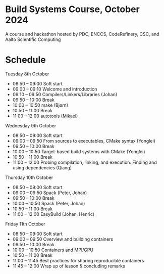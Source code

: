 # Build Systems Course, October 2024

A course and hackathon hosted by PDC, ENCCS, CodeRefinery, CSC, and Aalto Scientific Computing

# Schedule

Tuesday 8th October

- 08:50 – 09:00 Soft start
- 09:00 – 09:10 Welcome and introduction
- 09:10 – 09:50 Compilers/Linkers/Libraries (Johan)
- 09:50 – 10:00 Break
- 10:00 – 10:50 make (Bjørn)
- 10:50 – 11:00 Break
- 11:00 – 12:00 autotools (Mikael)

Wednesday 9th October

- 08:50 – 09:00 Soft start
- 09:00 – 09:50 From sources to executables, CMake syntax (Yonglei)
- 09:50 – 10:00 Break
- 10:00 – 10:50 Target-based build systems with CMake (Yonglei)
- 10:50 – 11:00 Break
- 11:00 – 12:00 Probing compilation, linking, and execution. Finding and using dependencies (Qiang)

Thursday 10th October

- 08:50 – 09:00 Soft start
- 09:00 – 09:50 Spack (Peter, Johan)
- 09:50 – 10:00 Break
- 10:00 – 10:50 Spack (Peter, Johan)
- 10:50 – 11:00 Break
- 11:00 – 12:00 EasyBuild (Johan, Henric)

Friday 11th October

- 08:50 – 09:00 Soft start
- 09:00 – 09:50 Overview and building containers
- 09:50 – 10:00 Break
- 10:00 – 10:50 Containers and MPI/GPU
- 10:50 – 11:00 Break
- 11:00 – 11:45 Best practices for sharing reproducible containers
- 11:45 – 12:00 Wrap up of lesson & concluding remarks
